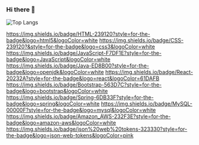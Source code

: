 ### Hi there 👋

![Top Langs](https://github-readme-stats.vercel.app/api/top-langs/?username=romay99&layout=compact)

<!--
**romay99/romay99** is a ✨ _special_ ✨ repository because its `README.md` (this file) appears on your GitHub profile.

Here are some ideas to get you started:

- 🔭 I’m currently working on ...
- 🌱 I’m currently learning ...
- 👯 I’m looking to collaborate on ...
- 🤔 I’m looking for help with ...
- 💬 Ask me about ...
- 📫 How to reach me: ...
- 😄 Pronouns: ...
- ⚡ Fun fact: ...
-->

https://img.shields.io/badge/HTML-239120?style=for-the-badge&logo=html5&logoColor=white
https://img.shields.io/badge/CSS-239120?&style=for-the-badge&logo=css3&logoColor=white
	https://img.shields.io/badge/JavaScript-F7DF1E?style=for-the-badge&logo=JavaScript&logoColor=white
 https://img.shields.io/badge/Java-ED8B00?style=for-the-badge&logo=openjdk&logoColor=white
 	https://img.shields.io/badge/React-20232A?style=for-the-badge&logo=react&logoColor=61DAFB
  	https://img.shields.io/badge/Bootstrap-563D7C?style=for-the-badge&logo=bootstrap&logoColor=white
   	https://img.shields.io/badge/Spring-6DB33F?style=for-the-badge&logo=spring&logoColor=white
    	https://img.shields.io/badge/MySQL-00000F?style=for-the-badge&logo=mysql&logoColor=white
     	https://img.shields.io/badge/Amazon_AWS-232F3E?style=for-the-badge&logo=amazon-aws&logoColor=white
      https://img.shields.io/badge/json%20web%20tokens-323330?style=for-the-badge&logo=json-web-tokens&logoColor=pink
